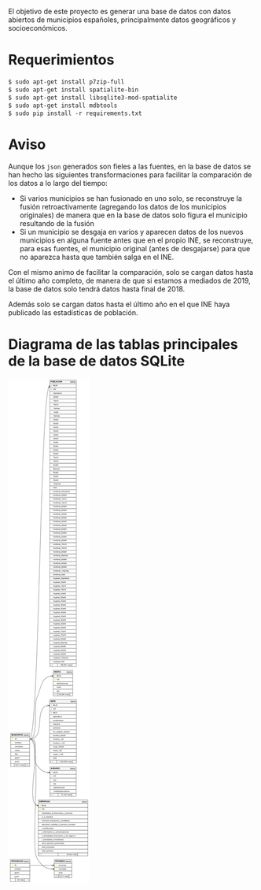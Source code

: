 El objetivo de este proyecto es generar una base de datos con datos abiertos
de municipios españoles, principalmente datos geográficos y socioeconómicos.

# Requerimientos

```console
$ sudo apt-get install p7zip-full
$ sudo apt-get install spatialite-bin
$ sudo apt-get install libsqlite3-mod-spatialite
$ sudo apt-get install mdbtools
$ sudo pip install -r requirements.txt
```

# Aviso

Aunque los `json` generados son fieles a las fuentes, en la base de datos
se han hecho las siguientes transformaciones para facilitar la comparación
de los datos a lo largo del tiempo:

* Si varios municipios se han fusionado en uno solo, se reconstruye la
fusión retroactivamente (agregando los datos de los municipios originales)
de manera que en la base de datos solo figura el municipio resultando
de la fusión
* Si un municipio se desgaja en varios y aparecen datos de los nuevos
municipios en alguna fuente antes que en el propio INE, se reconstruye,
para esas fuentes, el municipio original (antes de desgajarse) para que no
aparezca hasta que también salga en el INE.

Con el mismo animo de facilitar la comparación, solo se cargan datos
hasta el último año completo, de manera de que si estamos a mediados de
2019, la base de datos solo tendrá datos hasta final de 2018.

Además solo se cargan datos hasta el último año en el que INE haya publicado
las estadísticas de población.

# Diagrama de las tablas principales de la base de datos SQLite

![Diagrama de las tablas principales de la base de datos SQLite](dataset/municipios.png)
